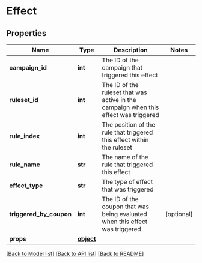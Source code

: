 # Effect

## Properties
Name | Type | Description | Notes
------------ | ------------- | ------------- | -------------
**campaign_id** | **int** | The ID of the campaign that triggered this effect | 
**ruleset_id** | **int** | The ID of the ruleset that was active in the campaign when this effect was triggered | 
**rule_index** | **int** | The position of the rule that triggered this effect within the ruleset | 
**rule_name** | **str** | The name of the rule that triggered this effect | 
**effect_type** | **str** | The type of effect that was triggered | 
**triggered_by_coupon** | **int** | The ID of the coupon that was being evaluated when this effect was triggered | [optional] 
**props** | [**object**](.md) |  | 

[[Back to Model list]](../README.md#documentation-for-models) [[Back to API list]](../README.md#documentation-for-api-endpoints) [[Back to README]](../README.md)


